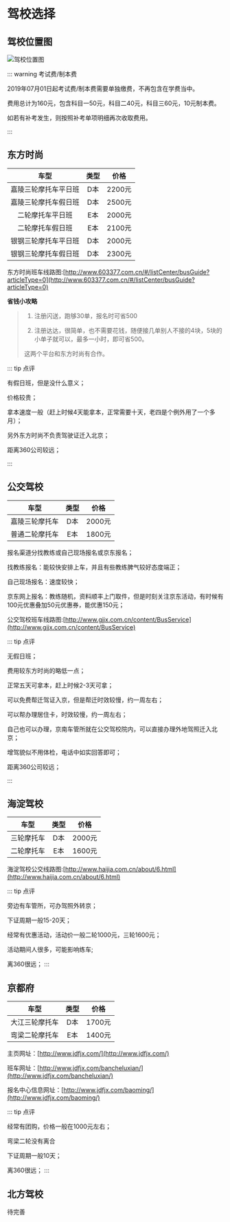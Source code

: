 # 驾校选择

## 驾校位置图

![驾校位置图](https://gitee.com/zhou/MoYouClubPic/raw/master/20210401155010.jpeg)

::: warning 考试费/制本费

2019年07月01日起考试费/制本费需要单独缴费，不再包含在学费当中。

费用总计为160元，包含科目一50元，科目二40元，科目三60元，10元制本费。

如若有补考发生，则按照补考单项明细再次收取费用。

:::

## 东方时尚

|         车型         | 类型 |  价格  |
| :------------------: | :--: | :----: |
| 嘉陵三轮摩托车平日班 | D本  | 2200元 |
| 嘉陵三轮摩托车假日班 | D本  | 2500元 |
|   二轮摩托车平日班   | E本  | 2000元 |
|   二轮摩托车假日班   | E本  | 2100元 |
| 银钢三轮摩托车平日班 | D本  | 2000元 |
| 银钢三轮摩托车假日班 | D本  | 2300元 |

东方时尚班车线路图:[http://www.603377.com.cn/#/listCenter/busGuide?articleType=0](http://www.603377.com.cn/#/listCenter/busGuide?articleType=0)

**省钱小攻略**

> 1. 注册闪送，跑够30单，报名时可省500
>
> 2. 注册达达，很简单，也不需要花钱，随便接几单别人不接的4块，5块的小单子就可以，最多一小时，即可省500。
>
> 这两个平台和东方时尚有合作。

::: tip 点评

有假日班，但是没什么意义；

价格较贵；

拿本速度一般（赶上时候4天能拿本，正常需要十天，老四是个例外用了一个多月）；

另外东方时尚不负责驾驶证迁入北京；

距离360公司较远；

:::

## 公交驾校

|      车型      | 类型 |  价格  |
| :------------: | :--: | :----: |
| 嘉陵三轮摩托车 | D本  | 2000元 |
| 普通二轮摩托车 | E本  | 1800元 |

报名渠道分找教练或自己现场报名或京东报名；

找教练报名：能较快安排上车，并且有些教练脾气较好态度端正；

自己现场报名：速度较快；

京东网上报名：教练随机，资料顺丰上门取件，但是时刻关注京东活动，有时候有100元优惠叠加50元优惠券，能优惠150元；

公交驾校班车线路图:[http://www.gjjx.com.cn/content/BusService](http://www.gjjx.com.cn/content/BusService)

::: tip 点评

无假日班；

费用较东方时尚的略低一点；

正常五天可拿本，赶上时候2-3天可拿；

可以免费帮迁驾证入京，但是帮迁时效较慢，约一周左右；

可以帮办理居住卡，时效较慢，约一周左右；

自己也可以办理，京南车管所就在公交驾校院内，可以直接办理外地驾照迁入北京；

增驾貌似不用体检，电话中如实回答即可；

距离360公司较远；

:::

## 海淀驾校

|    车型    | 类型 |  价格  |
| :--------: | :--: | :----: |
| 三轮摩托车 | D本  | 2000元 |
| 二轮摩托车 | E本  | 1600元 |

海淀驾校公交线路图:[http://www.haijia.com.cn/about/6.html](http://www.haijia.com.cn/about/6.html)

::: tip 点评

旁边有车管所，可办驾照外转京；

下证周期一般15-20天；

经常有优惠活动，活动价一般二轮1000元，三轮1600元；

活动期间人很多，可能影响练车;

离360很远；
:::


## 京都府

|      车型      | 类型 |  价格  |
| :------------: | :--: | :----: |
| 大江三轮摩托车 | D本  | 1700元 |
| 弯梁二轮摩托车 | E本  | 1400元 |

主页网址：[http://www.jdfjx.com/](http://www.jdfjx.com/)

班车网址：[http://www.jdfjx.com/bancheluxian/](http://www.jdfjx.com/bancheluxian/)

报名中心信息网址：[http://www.jdfjx.com/baoming/](http://www.jdfjx.com/baoming/)



::: tip 点评

经常有团购，价格一般在1000元左右；

弯梁二轮没有离合

下证周期一般10天；

离360很远；
:::

## 北方驾校

待完善
